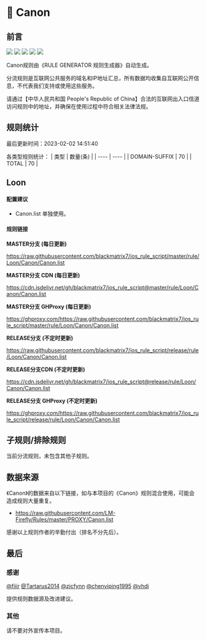 # 🧸 Canon

## 前言

![](https://shields.io/badge/-移除重复规则-ff69b4) ![](https://shields.io/badge/-DOMAIN与DOMAIN--SUFFIX合并-green) ![](https://shields.io/badge/-DOMAIN--SUFFIX间合并-critical) ![](https://shields.io/badge/-DOMAIN--SUFFIX与DOMAIN--KEYWORD合并-blue) ![](https://shields.io/badge/-IP--CIDR(6)合并-blueviolet) 

Canon规则由《RULE GENERATOR 规则生成器》自动生成。

分流规则是互联网公共服务的域名和IP地址汇总，所有数据均收集自互联网公开信息，不代表我们支持或使用这些服务。

请通过【中华人民共和国 People's Republic of China】合法的互联网出入口信道访问规则中的地址，并确保在使用过程中符合相关法律法规。

## 规则统计

最后更新时间：2023-02-02 14:51:40

各类型规则统计：
| 类型 | 数量(条)  | 
| ---- | ----  |
| DOMAIN-SUFFIX | 70  | 
| TOTAL | 70  | 


## Loon 

#### 配置建议
- Canon.list 单独使用。

#### 规则链接
**MASTER分支 (每日更新)**

https://raw.githubusercontent.com/blackmatrix7/ios_rule_script/master/rule/Loon/Canon/Canon.list

**MASTER分支 CDN (每日更新)**

https://cdn.jsdelivr.net/gh/blackmatrix7/ios_rule_script@master/rule/Loon/Canon/Canon.list

**MASTER分支 GHProxy (每日更新)**

https://ghproxy.com/https://raw.githubusercontent.com/blackmatrix7/ios_rule_script/master/rule/Loon/Canon/Canon.list

**RELEASE分支 (不定时更新)**

https://raw.githubusercontent.com/blackmatrix7/ios_rule_script/release/rule/Loon/Canon/Canon.list

**RELEASE分支CDN (不定时更新)**

https://cdn.jsdelivr.net/gh/blackmatrix7/ios_rule_script@release/rule/Loon/Canon/Canon.list

**RELEASE分支 GHProxy (不定时更新)**

https://ghproxy.com/https://raw.githubusercontent.com/blackmatrix7/ios_rule_script/release/rule/Loon/Canon/Canon.list

## 子规则/排除规则


当前分流规则，未包含其他子规则。

## 数据来源

《Canon》的数据来自以下链接，如与本项目的《Canon》规则混合使用，可能会造成规则大量重复。

- https://raw.githubusercontent.com/LM-Firefly/Rules/master/PROXY/Canon.list


感谢以上规则作者的辛勤付出（排名不分先后）。

## 最后

### 感谢

[@fiiir](https://github.com/fiiir) [@Tartarus2014](https://github.com/Tartarus2014) [@zjcfynn](https://github.com/zjcfynn) [@chenyiping1995](https://github.com/chenyiping1995) [@vhdj](https://github.com/vhdj)

提供规则数据源及改进建议。

### 其他

请不要对外宣传本项目。